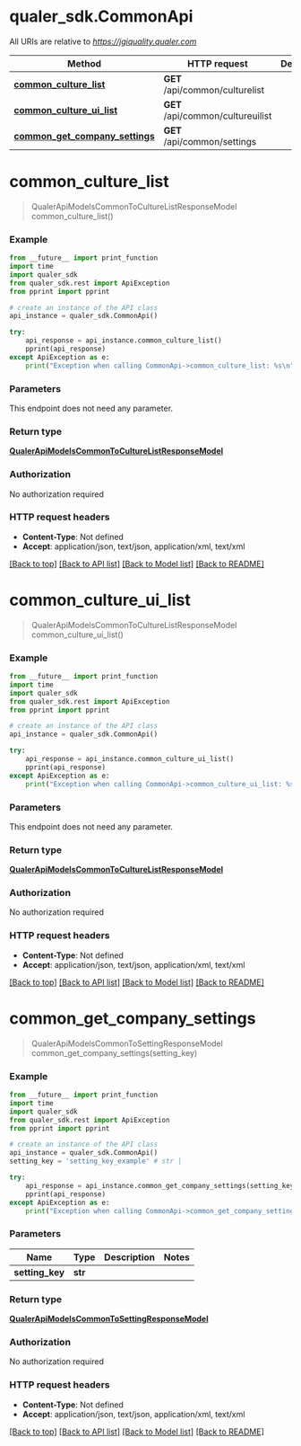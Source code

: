 # qualer_sdk.CommonApi

All URIs are relative to *https://jgiquality.qualer.com*

Method | HTTP request | Description
------------- | ------------- | -------------
[**common_culture_list**](CommonApi.md#common_culture_list) | **GET** /api/common/culturelist | 
[**common_culture_ui_list**](CommonApi.md#common_culture_ui_list) | **GET** /api/common/cultureuilist | 
[**common_get_company_settings**](CommonApi.md#common_get_company_settings) | **GET** /api/common/settings | 


# **common_culture_list**
> QualerApiModelsCommonToCultureListResponseModel common_culture_list()



### Example
```python
from __future__ import print_function
import time
import qualer_sdk
from qualer_sdk.rest import ApiException
from pprint import pprint

# create an instance of the API class
api_instance = qualer_sdk.CommonApi()

try:
    api_response = api_instance.common_culture_list()
    pprint(api_response)
except ApiException as e:
    print("Exception when calling CommonApi->common_culture_list: %s\n" % e)
```

### Parameters
This endpoint does not need any parameter.

### Return type

[**QualerApiModelsCommonToCultureListResponseModel**](QualerApiModelsCommonToCultureListResponseModel.md)

### Authorization

No authorization required

### HTTP request headers

 - **Content-Type**: Not defined
 - **Accept**: application/json, text/json, application/xml, text/xml

[[Back to top]](#) [[Back to API list]](../README.md#documentation-for-api-endpoints) [[Back to Model list]](../README.md#documentation-for-models) [[Back to README]](../README.md)

# **common_culture_ui_list**
> QualerApiModelsCommonToCultureListResponseModel common_culture_ui_list()



### Example
```python
from __future__ import print_function
import time
import qualer_sdk
from qualer_sdk.rest import ApiException
from pprint import pprint

# create an instance of the API class
api_instance = qualer_sdk.CommonApi()

try:
    api_response = api_instance.common_culture_ui_list()
    pprint(api_response)
except ApiException as e:
    print("Exception when calling CommonApi->common_culture_ui_list: %s\n" % e)
```

### Parameters
This endpoint does not need any parameter.

### Return type

[**QualerApiModelsCommonToCultureListResponseModel**](QualerApiModelsCommonToCultureListResponseModel.md)

### Authorization

No authorization required

### HTTP request headers

 - **Content-Type**: Not defined
 - **Accept**: application/json, text/json, application/xml, text/xml

[[Back to top]](#) [[Back to API list]](../README.md#documentation-for-api-endpoints) [[Back to Model list]](../README.md#documentation-for-models) [[Back to README]](../README.md)

# **common_get_company_settings**
> QualerApiModelsCommonToSettingResponseModel common_get_company_settings(setting_key)



### Example
```python
from __future__ import print_function
import time
import qualer_sdk
from qualer_sdk.rest import ApiException
from pprint import pprint

# create an instance of the API class
api_instance = qualer_sdk.CommonApi()
setting_key = 'setting_key_example' # str | 

try:
    api_response = api_instance.common_get_company_settings(setting_key)
    pprint(api_response)
except ApiException as e:
    print("Exception when calling CommonApi->common_get_company_settings: %s\n" % e)
```

### Parameters

Name | Type | Description  | Notes
------------- | ------------- | ------------- | -------------
 **setting_key** | **str**|  | 

### Return type

[**QualerApiModelsCommonToSettingResponseModel**](QualerApiModelsCommonToSettingResponseModel.md)

### Authorization

No authorization required

### HTTP request headers

 - **Content-Type**: Not defined
 - **Accept**: application/json, text/json, application/xml, text/xml

[[Back to top]](#) [[Back to API list]](../README.md#documentation-for-api-endpoints) [[Back to Model list]](../README.md#documentation-for-models) [[Back to README]](../README.md)

